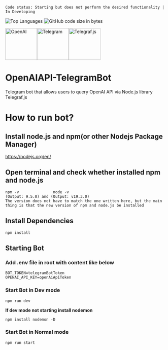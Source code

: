 ```
Code status: Starting but does not perform the desired functionality | In Developing
```
<img src="https://img.shields.io/github/languages/top/razenxc/OpenAIAPI-TelegramBot" alt="Top Languages"/> <img src="https://img.shields.io/github/languages/code-size/razenxc/OpenAIAPI-TelegramBot" alt="GitHub code size in bytes"/>

<img width="100px" height="100px" src="https://user-images.githubusercontent.com/84779107/221437804-224e1e37-4015-4d12-aec5-44b685331b49.png" alt="OpenAI"/><img width="100px" height="100px" src="https://user-images.githubusercontent.com/84779107/221437843-96288c8b-f2d4-47c6-b03a-1fd27d35931b.png" alt="Telegram"/><img width="100px" height="100px" src="https://user-images.githubusercontent.com/84779107/221437882-07576059-1dd1-45de-87f6-482b4edba285.png" alt="Telegraf.js"/>


# OpenAIAPI-TelegramBot
Telegram bot that allows users to query OpenAI API via Node.js library Telegraf.js<br>
# How to run bot?
## Install node.js and npm(or other Nodejs Package Manager)
https://nodejs.org/en/
## Open terminal and check whether installed npm and node.js
```
npm -v               node -v
(Output: 9.5.0) and (Output: v19.3.0)
The version does not have to match the one written here, but the main thing is that the new version of npm and node.js be installed
```
## Install Dependencies
```
npm install
```
## Starting Bot
### Add .env file in root with content like below
```
BOT_TOKEN=telegramBotToken
OPENAI_API_KEY=openAiApiToken
```
### Start Bot in Dev mode
```
npm run dev
```
<b>If dev mode not starting install nodemon</b>
```
npm install nodemon -D
```
### Start Bot in Normal mode
```
npm run start
```
